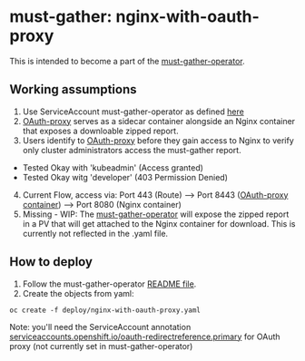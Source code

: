 # must-gather: nginx-with-oauth-proxy

This is intended to become a part of the [must-gather-operator](https://github.com/masayag/must-gather-operator).

## Working assumptions
1. Use ServiceAccount must-gather-operator as defined [here](https://github.com/masayag/must-gather-operator/blob/master/deploy/04-service_account.yaml)
2. [OAuth-proxy](https://github.com/openshift/oauth-proxy) serves as a sidecar container alongside an Nginx container that exposes a downloable zipped report.
3. Users identify to [OAuth-proxy](https://github.com/openshift/oauth-proxy) before they gain access to Nginx to verify only cluster administrators access the must-gather report.
* Tested Okay with 'kubeadmin' (Access granted)
* Tested Okay witg 'developer' (403 Permission Denied)
4. Current Flow, access via: Port 443 (Route) --> Port 8443 ([OAuth-proxy container](https://github.com/openshift/oauth-proxy)) --> Port 8080 (Nginx container)
5. Missing - WIP: The [must-gather-operator](https://github.com/masayag/must-gather-operator) will expose the zipped report in a PV that will get attached to the Nginx container for download. This is currently not reflected in the .yaml file.

## How to deploy

1. Follow the must-gather-operator [README file](https://github.com/masayag/must-gather-operator/blob/master/README.md).
2. Create the objects from yaml: 

`oc create -f deploy/nginx-with-oauth-proxy.yaml`

Note: you'll need the ServiceAccount annotation [serviceaccounts.openshift.io/oauth-redirectreference.primary](https://github.com/nmagnezi/must-gather-nginx-with-oauth-proxy/blob/master/deploy/nginx-with-oauth-proxy.yaml#L10) for OAuth proxy (not currently set in must-gather-operator)

